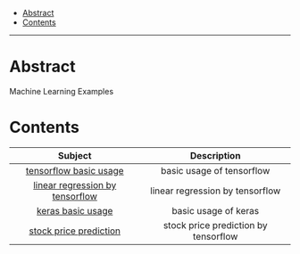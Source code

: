 - [Abstract](#abstract)
- [Contents](#contents)

----

# Abstract

Machine Learning Examples

# Contents

| Subject | Description |
|:-------:|:-----------:|
| [tensorflow basic usage](tensorflow/basic.py) | basic usage of tensorflow  |
| [linear regression by tensorflow](tensorflow/linearregression.py) | linear regression by tensorflow |
| [keras basic usage](keras/basic.py) | basic usage of keras  |
| [stock price prediction](stockpriceprediction/t.py) | stock price prediction by tensorflow |


